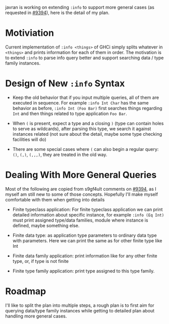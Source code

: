 
javran is working on extending `:info` to support more general cases (as requested in [\#9394](https://gitlab.staging.haskell.org/ghc/ghc/issues/9394)), here is the detail of my plan.


# Motiviation



Current implementation of `:info <things>` of GHCi simply splits whatever in `<things>` and prints information for each of them in order.
The motivation is to extend `:info` to parse info query better and support searching data / type family instances.


# Design of New `:info` Syntax


- Keep the old behavior that if you input multiple queries, all of them are executed in sequence. For example `:info Int Char` has the same behavior as before, `:info Int (Foo Bar)` first searches things regarding `Int` and then things related to type application `Foo Bar`.

- When `(` is present, expect a type and a closing `)` (type can contain holes to serve as wildcards), after parsing this type, we search it against instances related (not sure about the detail, maybe some type checking facilities will do)

- There are some special cases where `(` can also begin a regular query: `()`, `(,)`, `(,,,)`, they are treated in the old way.

# Dealing With More General Queries



Most of the following are copied from s9gf4ult comments on [\#9394](https://gitlab.staging.haskell.org/ghc/ghc/issues/9394), as I myself am still new to some of those concepts.
Hopefully I'll make myself comfortable with them when getting into details


- Finite typeclass application: For finite typeclass application we can print detailed information about specific instance, for example `:info (Eq Int)` must print assigned type/data families, module where instance is defined, maybe something else.

- Finite data type: as application type parameters to ordinary data type with parameters. Here we can print the same as for other finite type like Int

- Finite data family application: print information like for any other finite type, or, if type is not finite

- Finite type family application: print type assigned to this type family.

# Roadmap



I'll like to split the plan into multiple steps, a rough plan is to first aim for querying data/type family instances while getting to detailed plan about handling more general cases.


